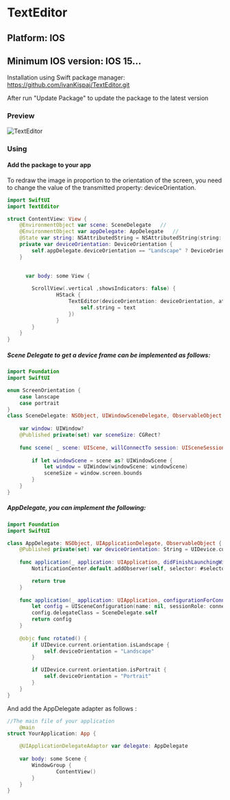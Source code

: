 
<h1> TextEditor </h1>

<h2>Platform:              IOS</h2>
<h2>Minimum IOS version: IOS 15...</h2>
<p>Installation using Swift package manager: <a href="https://github.com/ivanKispaj/TextEditor">https://github.com/ivanKispaj/TextEditor.git </a> </p>
<p>After run "Update Package" to update the package to the latest version </p>
<h3>Preview </h3>

![TextEditor](https://user-images.githubusercontent.com/91827767/211144170-315172f2-b52d-4560-aefb-f99c1b2d5308.gif)


<h3>  Using </h3>
<h4> Add the package to your app </h4>
<p> To redraw the image in proportion to the orientation of the screen, you need to change the value of the transmitted property: deviceOrientation. </p>
          
```Swift
import SwiftUI
import TextEditor

struct ContentView: View {
    @EnvironmentObject var scene: SceneDelegate   // 
    @EnvironmentObject var appDelegate: AppDelegate   //
    @State var string: NSAttributedString = NSAttributedString(string: "")
    private var deviceOrientation: DeviceOrientation {
        self.appDelegate.deviceOrientation == "Landscape" ? DeviceOrientation.Landscape : DeviceOrientation.portrait
    }

    
      var body: some View {
        
        ScrollView(.vertical ,showsIndicators: false) {
                HStack {
                    TextEditor(deviceOrientation: deviceOrientation, attributedText: NSMutableAttributedString(attributedString: string) , deviceFrame: scene.sceneSize, onCommit: { text in
                        self.string = text
                    })
                }
        }
    }
}
```
<h5> Scene Delegate to get a device frame can be implemented as follows: </h5>

```Swift
import Foundation
import SwiftUI

enum ScreenOrientation {
    case lanscape
    case portrait
}
class SceneDelegate: NSObject, UIWindowSceneDelegate, ObservableObject {
    
    var window: UIWindow?
    @Published private(set) var sceneSize: CGRect?
    
    func scene( _ scene: UIScene, willConnectTo session: UISceneSession, options connectionOptions: UIScene.ConnectionOptions ) {
        
        if let windowScene = scene as? UIWindowScene {
            let window = UIWindow(windowScene: windowScene)
            sceneSize = window.screen.bounds
        }
    }
}
```
<h5> AppDelegate, you can implement the following: </h5>

```Swift
import Foundation
import SwiftUI

class AppDelegate: NSObject, UIApplicationDelegate, ObservableObject {
    @Published private(set) var deviceOrientation: String = UIDevice.current.orientation.isLandscape ? "Landscape" : "Portrait"
    
    func application(_ application: UIApplication, didFinishLaunchingWithOptions launchOptions: [UIApplication.LaunchOptionsKey : Any]? = nil) -> Bool {
        NotificationCenter.default.addObserver(self, selector: #selector(AppDelegate.rotated), name: UIDevice.orientationDidChangeNotification, object: nil)

        return true
    }
    
    func application(_ application: UIApplication, configurationForConnecting connectingSceneSession: UISceneSession, options: UIScene.ConnectionOptions) -> UISceneConfiguration {
        let config = UISceneConfiguration(name: nil, sessionRole: connectingSceneSession.role)
        config.delegateClass = SceneDelegate.self
        return config
    }
    
    @objc func rotated() {
        if UIDevice.current.orientation.isLandscape {
            self.deviceOrientation = "Landscape"
        }

        if UIDevice.current.orientation.isPortrait {
            self.deviceOrientation = "Portrait"
        }
    }
}
```
<p> And add the AppDelegate adapter as follows : </p>

```Swift
//The main file of your application
    @main
struct YourApplication: App {

    @UIApplicationDelegateAdaptor var delegate: AppDelegate
    
    var body: some Scene {
        WindowGroup {
                ContentView()
        }
    }
}
```

